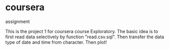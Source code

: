 coursera
========

assignment

This is the project 1 for coursera course Exploratory.
The basic idea is to first read data selectively by function "read.csv.sql".
Then transfer the data type of date and time from character.
Then plot!
